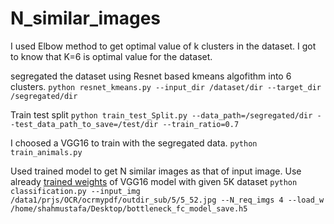 # N_similar_images

I used Elbow method to get optimal value of k clusters in the dataset.
I got to know that K=6 is optimal value for the dataset.

segregated the dataset using Resnet based kmeans algofithm into 6 clusters.
`python resnet_kmeans.py --input_dir /dataset/dir --target_dir /segregated/dir`

Train test split
`python train_test_Split.py --data_path=/segregated/dir --test_data_path_to_save=/test/dir --train_ratio=0.7`

I choosed a VGG16 to train with the segregated data.
`python train_animals.py`

Used trained model to get N similar images as that of input image.
Use already [trained weights](https://drive.google.com/file/d/1YwsfMWosEcZa8VNuzrybYj0ZWFHzA1iT/view?usp=sharing) of VGG16 model with given 5K dataset
`python classification.py --input_img /data1/prjs/OCR/ocrmypdf/outdir_sub/5/5_52.jpg --N_req_imgs 4 --load_w /home/shahmustafa/Desktop/bottleneck_fc_model_save.h5`
